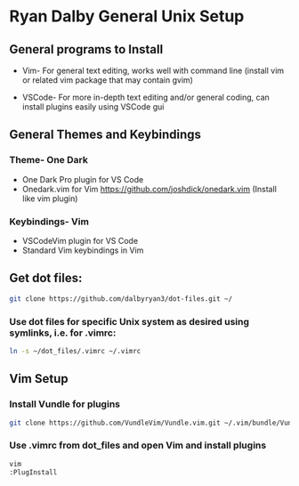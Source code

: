 # Ryan Dalby General Unix Setup

## General programs to Install
* Vim- For general text editing, works well with command line (install vim or related vim package that may contain gvim)

* VSCode- For more in-depth text editing and/or general coding, can install plugins easily using VSCode gui

## General Themes and Keybindings
### Theme- One Dark
* One Dark Pro plugin for VS Code
* Onedark.vim for Vim https://github.com/joshdick/onedark.vim (Install like vim plugin)
### Keybindings- Vim 
* VSCodeVim plugin for VS Code
* Standard Vim keybindings in Vim

## Get dot files:
```bash
git clone https://github.com/dalbyryan3/dot-files.git ~/
```

### Use dot files for specific Unix system as desired using symlinks, i.e. for .vimrc:
```bash
ln -s ~/dot_files/.vimrc ~/.vimrc 
```

## Vim Setup
### Install Vundle for plugins
```bash
git clone https://github.com/VundleVim/Vundle.vim.git ~/.vim/bundle/Vundle.vim
```

### Use .vimrc from dot_files and open Vim and install plugins
```bash
vim
:PlugInstall
```

